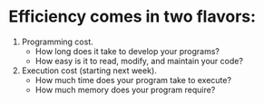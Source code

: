 # Efficiency comes in two flavors:

1. Programming cost.
   - How long does it take to develop your programs?
   - How easy is it to read, modify, and maintain your code?
2. Execution cost (starting next week).
   - How much time does your program take to execute?
   - How much memory does your program require?
